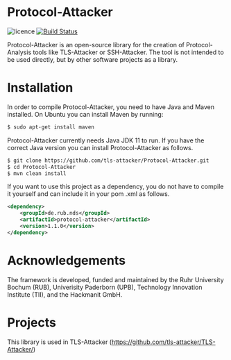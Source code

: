 # Protocol-Attacker

![licence](https://img.shields.io/badge/License-Apachev2-brightgreen.svg)
[![Build Status](http://hydrogen.cloud.nds.rub.de/buildStatus/icon.svg?job=Protocol-Attacker)](http://hydrogen.cloud.nds.rub.de/job/Protocol-Attacker/)

Protocol-Attacker is an open-source library for the creation of Protocol-Analysis tools like TLS-Attacker or SSH-Attacker.
The tool is not intended to be used directly, but by other software projects as a library.

# Installation

In order to compile Protocol-Attacker, you need to have Java and Maven installed. On Ubuntu you can install Maven by
running:

```bash
$ sudo apt-get install maven
```

Protocol-Attacker currently needs Java JDK 11 to run. If you have the correct Java version you can install
Protocol-Attacker as follows.

```bash
$ git clone https://github.com/tls-attacker/Protocol-Attacker.git
$ cd Protocol-Attacker
$ mvn clean install
```

If you want to use this project as a dependency, you do not have to compile it yourself and can include it in your pom
.xml as follows.

```xml
<dependency>
    <groupId>de.rub.nds</groupId>
    <artifactId>protocol-attacker</artifactId>
    <version>1.1.0</version>
</dependency>
```

# Acknowledgements

The framework is developed, funded and maintained by the Ruhr University Bochum (RUB), Univerisity Paderborn (UPB), Technology Innovation Institute (TII), and the Hackmanit GmbH.

# Projects

This library is used in TLS-Attacker (https://github.com/tls-attacker/TLS-Attacker/)
